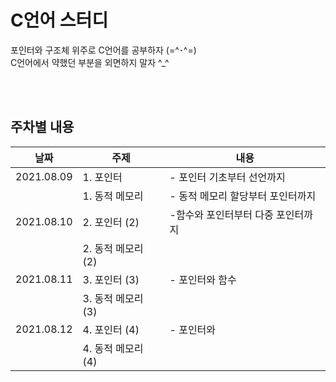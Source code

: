 # C언어 스터디
포인터와 구조체 위주로 C언어를 공부하자 (=^･^=)   
C언어에서 약했던 부분을 외면하지 말자 ^_^

</br><br>
## 주차별 내용
|날짜|주제|내용|
|------|---|---|
|2021.08.09 |1. 포인터 |- 포인터 기초부터 선언까지|
|           |1. 동적 메모리|- 동적 메모리 할당부터 포인터까지|
|2021.08.10|2. 포인터 (2)|-함수와 포인터부터 다중 포인터까지|
|          |2. 동적 메모리 (2)||
|2021.08.11|3. 포인터 (3)|- 포인터와 함수|
|          |3. 동적 메모리 (3)||
|2021.08.12|4. 포인터 (4)|- 포인터와 |
|          |4. 동적 메모리 (4)||
